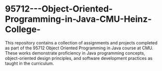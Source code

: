 # 95712---Object-Oriented-Programming-in-Java-CMU-Heinz-College-
This repository contains a collection of assignments and projects completed as part of the 95712 Object Oriented Programming in Java course at CMU. These works demonstrate proficiency in Java programming concepts, object-oriented design principles, and software development practices as taught in the curriculum.
